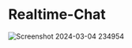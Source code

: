 # Realtime-Chat
![Screenshot 2024-03-04 234954](https://github.com/SidM81/Realtime-Chat/assets/157093580/2fc489d2-9d95-4b88-87dd-7bd6dbff1d26)
